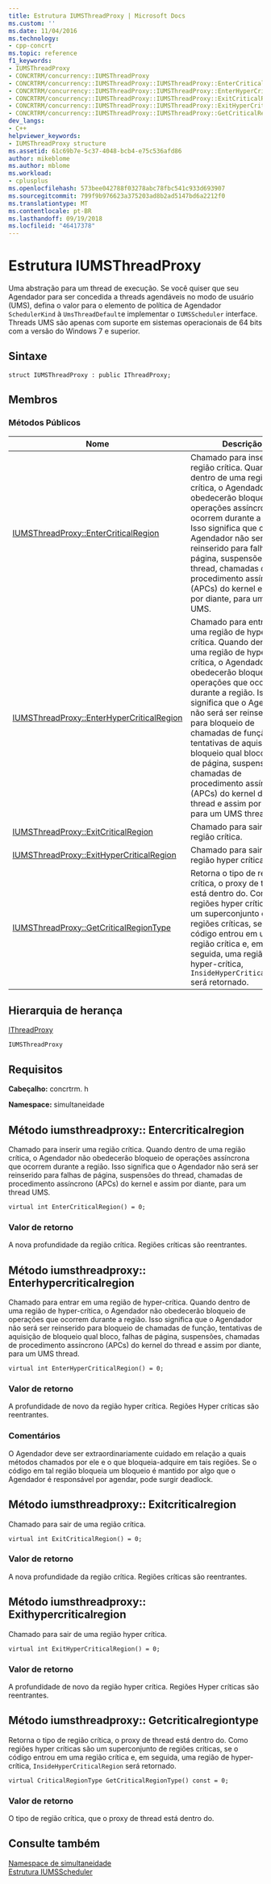 ```yaml
---
title: Estrutura IUMSThreadProxy | Microsoft Docs
ms.custom: ''
ms.date: 11/04/2016
ms.technology:
- cpp-concrt
ms.topic: reference
f1_keywords:
- IUMSThreadProxy
- CONCRTRM/concurrency::IUMSThreadProxy
- CONCRTRM/concurrency::IUMSThreadProxy::IUMSThreadProxy::EnterCriticalRegion
- CONCRTRM/concurrency::IUMSThreadProxy::IUMSThreadProxy::EnterHyperCriticalRegion
- CONCRTRM/concurrency::IUMSThreadProxy::IUMSThreadProxy::ExitCriticalRegion
- CONCRTRM/concurrency::IUMSThreadProxy::IUMSThreadProxy::ExitHyperCriticalRegion
- CONCRTRM/concurrency::IUMSThreadProxy::IUMSThreadProxy::GetCriticalRegionType
dev_langs:
- C++
helpviewer_keywords:
- IUMSThreadProxy structure
ms.assetid: 61c69b7e-5c37-4048-bcb4-e75c536afd86
author: mikeblome
ms.author: mblome
ms.workload:
- cplusplus
ms.openlocfilehash: 573bee042788f03278abc78fbc541c933d693907
ms.sourcegitcommit: 799f9b976623a375203ad8b2ad5147bd6a2212f0
ms.translationtype: MT
ms.contentlocale: pt-BR
ms.lasthandoff: 09/19/2018
ms.locfileid: "46417378"
---
```

# <a name="iumsthreadproxy-structure"></a>Estrutura IUMSThreadProxy

Uma abstração para um thread de execução. Se você quiser que seu Agendador para ser concedida a threads agendáveis no modo de usuário (UMS), defina o valor para o elemento de política de Agendador `SchedulerKind` à `UmsThreadDefault`e implementar o `IUMSScheduler` interface. Threads UMS são apenas com suporte em sistemas operacionais de 64 bits com a versão do Windows 7 e superior.

## <a name="syntax"></a>Sintaxe

```
struct IUMSThreadProxy : public IThreadProxy;
```

## <a name="members"></a>Membros

### <a name="public-methods"></a>Métodos Públicos

|Nome|Descrição|
|----------|-----------------|
|[IUMSThreadProxy::EnterCriticalRegion](#entercriticalregion)|Chamado para inserir uma região crítica. Quando dentro de uma região crítica, o Agendador não obedecerão bloqueio de operações assíncrona que ocorrem durante a região. Isso significa que o Agendador não será ser reinserido para falhas de página, suspensões do thread, chamadas de procedimento assíncrono (APCs) do kernel e assim por diante, para um thread UMS.|
|[IUMSThreadProxy::EnterHyperCriticalRegion](#enterhypercriticalregion)|Chamado para entrar em uma região de hyper-crítica. Quando dentro de uma região de hyper-crítica, o Agendador não obedecerão bloqueio de operações que ocorrem durante a região. Isso significa que o Agendador não será ser reinserido para bloqueio de chamadas de função, tentativas de aquisição de bloqueio qual bloco, falhas de página, suspensões, chamadas de procedimento assíncrono (APCs) do kernel do thread e assim por diante, para um UMS thread.|
|[IUMSThreadProxy::ExitCriticalRegion](#exitcriticalregion)|Chamado para sair de uma região crítica.|
|[IUMSThreadProxy::ExitHyperCriticalRegion](#exithypercriticalregion)|Chamado para sair de uma região hyper crítica.|
|[IUMSThreadProxy::GetCriticalRegionType](#getcriticalregiontype)|Retorna o tipo de região crítica, o proxy de thread está dentro do. Como regiões hyper críticas são um superconjunto de regiões críticas, se o código entrou em uma região crítica e, em seguida, uma região de hyper-crítica, `InsideHyperCriticalRegion` será retornado.|

## <a name="inheritance-hierarchy"></a>Hierarquia de herança

[IThreadProxy](ithreadproxy-structure.md)

`IUMSThreadProxy`

## <a name="requirements"></a>Requisitos

**Cabeçalho:** concrtrm. h

**Namespace:** simultaneidade

##  <a name="entercriticalregion"></a>  Método iumsthreadproxy:: Entercriticalregion

Chamado para inserir uma região crítica. Quando dentro de uma região crítica, o Agendador não obedecerão bloqueio de operações assíncrona que ocorrem durante a região. Isso significa que o Agendador não será ser reinserido para falhas de página, suspensões do thread, chamadas de procedimento assíncrono (APCs) do kernel e assim por diante, para um thread UMS.

```
virtual int EnterCriticalRegion() = 0;
```

### <a name="return-value"></a>Valor de retorno

A nova profundidade da região crítica. Regiões críticas são reentrantes.

##  <a name="enterhypercriticalregion"></a>  Método iumsthreadproxy:: Enterhypercriticalregion

Chamado para entrar em uma região de hyper-crítica. Quando dentro de uma região de hyper-crítica, o Agendador não obedecerão bloqueio de operações que ocorrem durante a região. Isso significa que o Agendador não será ser reinserido para bloqueio de chamadas de função, tentativas de aquisição de bloqueio qual bloco, falhas de página, suspensões, chamadas de procedimento assíncrono (APCs) do kernel do thread e assim por diante, para um UMS thread.

```
virtual int EnterHyperCriticalRegion() = 0;
```

### <a name="return-value"></a>Valor de retorno

A profundidade de novo da região hyper crítica. Regiões Hyper críticas são reentrantes.

### <a name="remarks"></a>Comentários

O Agendador deve ser extraordinariamente cuidado em relação a quais métodos chamados por ele e o que bloqueia-adquire em tais regiões. Se o código em tal região bloqueia um bloqueio é mantido por algo que o Agendador é responsável por agendar, pode surgir deadlock.

##  <a name="exitcriticalregion"></a>  Método iumsthreadproxy:: Exitcriticalregion

Chamado para sair de uma região crítica.

```
virtual int ExitCriticalRegion() = 0;
```

### <a name="return-value"></a>Valor de retorno

A nova profundidade da região crítica. Regiões críticas são reentrantes.

##  <a name="exithypercriticalregion"></a>  Método iumsthreadproxy:: Exithypercriticalregion

Chamado para sair de uma região hyper crítica.

```
virtual int ExitHyperCriticalRegion() = 0;
```

### <a name="return-value"></a>Valor de retorno

A profundidade de novo da região hyper crítica. Regiões Hyper críticas são reentrantes.

##  <a name="getcriticalregiontype"></a>  Método iumsthreadproxy:: Getcriticalregiontype

Retorna o tipo de região crítica, o proxy de thread está dentro do. Como regiões hyper críticas são um superconjunto de regiões críticas, se o código entrou em uma região crítica e, em seguida, uma região de hyper-crítica, `InsideHyperCriticalRegion` será retornado.

```
virtual CriticalRegionType GetCriticalRegionType() const = 0;
```

### <a name="return-value"></a>Valor de retorno

O tipo de região crítica, que o proxy de thread está dentro do.

## <a name="see-also"></a>Consulte também

[Namespace de simultaneidade](concurrency-namespace.md)<br/>
[Estrutura IUMSScheduler](iumsscheduler-structure.md)
